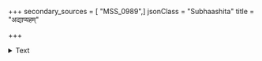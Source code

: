 +++
secondary_sources = [ "MSS_0989",]
jsonClass = "Subhaashita"
title = "अद्याप्यहम्"

+++

<details><summary>Text</summary>

अद्याप्यहं सरसमञ्जुलभृङ्गनादम् ईषत्स्मरोल्लसितरागसुपाण्डुगण्डम्।  
पश्यामि पूर्णशरदिन्दुसमानकान्ति तस्या मुखं विकचपङ्कजपात्रनेत्रम्॥
</details>
